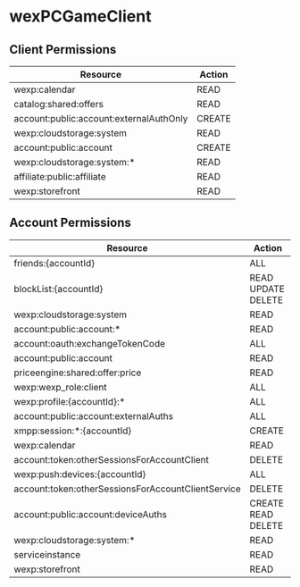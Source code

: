 # wexPCGameClient


## Client Permissions
| Resource | Action |
| - | - |
| wexp:calendar | READ |
| catalog:shared:offers | READ |
| account:public:account:externalAuthOnly | CREATE |
| wexp:cloudstorage:system | READ |
| account:public:account | CREATE |
| wexp:cloudstorage:system:* | READ |
| affiliate:public:affiliate | READ |
| wexp:storefront | READ |

## Account Permissions
| Resource | Action |
| - | - |
| friends:{accountId} | ALL |
| blockList:{accountId} | READ UPDATE DELETE |
| wexp:cloudstorage:system | READ |
| account:public:account:* | READ |
| account:oauth:exchangeTokenCode | ALL |
| account:public:account | READ |
| priceengine:shared:offer:price | READ |
| wexp:wexp_role:client | ALL |
| wexp:profile:{accountId}:* | ALL |
| account:public:account:externalAuths | ALL |
| xmpp:session:*:{accountId} | CREATE |
| wexp:calendar | READ |
| account:token:otherSessionsForAccountClient | DELETE |
| wexp:push:devices:{accountId} | ALL |
| account:token:otherSessionsForAccountClientService | DELETE |
| account:public:account:deviceAuths | CREATE READ DELETE |
| wexp:cloudstorage:system:* | READ |
| serviceinstance | READ |
| wexp:storefront | READ |

